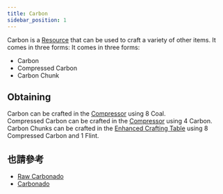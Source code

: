```yaml
---
title: Carbon
sidebar_position: 1
---
```


Carbon is a [Resource](/docs/Slimefun/Resources) that can be used to craft a variety of other items. It comes in three forms: It comes in three forms:

- Carbon
- Compressed Carbon
- Carbon Chunk

## Obtaining

Carbon can be crafted in the [Compressor](Compressor) using 8 Coal.  
Compressed Carbon can be crafted in the [Compressor](Compressor) using 4 Carbon.  
Carbon Chunks can be crafted in the [Enhanced Crafting Table](Enhanced-Crafting-Table) using 8 Compressed Carbon and 1 Flint.

## 也請參考

- [Raw Carbonado](Carbonado)
- [Carbonado](Carbonado)
